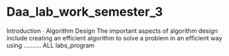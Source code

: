 # Daa_lab_work_semester_3
  Introduction · Algorithm Design The important aspects of algorithm design include creating an efficient algorithm to solve a problem in an efficient way using ..........
ALL labs_program
